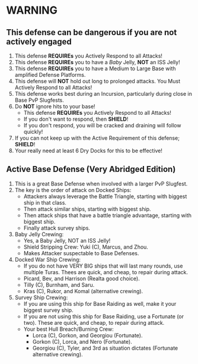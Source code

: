 # WARNING

## This defense can be dangerous if you are not actively engaged
1. This defense __REQUIREs__ you Actively Respond to all Attacks!
1. This defense __REQUIREs__ you to have a _Baby_ Jelly, __NOT__ an ISS Jelly!
1. This defense __REQUIREs__ you to have a Medium to Large Base with amplified Defense Platforms.
1. This defense will __NOT__ hold out long to prolonged attacks. You Must Actively Respond to all Attacks!
1. This defense works best during an Incursion, particularly during close in Base PvP Slugfests.
1. Do __NOT__ ignore hits to your base!
   - This defense __REQUIREs__ you Actively Respond to all Attacks!
   - If you don't want to respond, then __SHIELD__!
   - If you don't respond, you will be cracked and draining will follow quickly!
1. If you can not keep up with the Active Requirement of this defense; __SHIELD__!
1. Your really need at least 6 Dry Docks for this to be effective!

## Active Base Defense (Very Abridged Edition)
1. This is a great Base Defense when involved with a larger PvP Slugfest.
1. The key is the order of attack on Docked Ships:
   - Attackers always leverage the Battle Triangle, starting with biggest ship in that class.
   - Then attack similar ships, starting with biggest ship.
   - Then attack ships that have a battle triangle advantage, starting with biggest ship.
   - Finally attack survey ships.
1. Baby Jelly Crewing:
   - Yes, a Baby Jelly, NOT an ISS Jelly!
   - Shield Stripping Crew: Yuki (C), Marcus, and Zhou.
   - Makes Attacker suspectable to Base Defenses.
1. Docked War Ship Crewing:
   - If you do not have VERY BIG ships that will last many rounds, use multiple Turas. Thees are quick, and cheap, to repair during attack.
   - Picard, Bev, and Harrison (Realta good choice).
   - Tilly (C), Burnham, and Saru.
   - Kras (C), Rukor, and Komal (alternative crewing).
1. Survey Ship Crewing:
   - If you are using this ship for Base Raiding as well, make it your biggest survey ship.
   - If you are not using this ship for Base Raiding, use a Fortunate (or two). These are quick, and cheap, to repair during attack.
   - Your best Hull Breach/Burning Crew:
     - Lorca (C), Gorkon, and Georgiou (Fortunate).
     - Gorkon (C), Lorca, and Nero (Fortunate).
     - Georgiou (C), Tyler, and 3rd as situation dictates (Fortunate alternative crewing).

